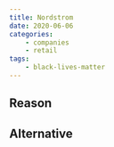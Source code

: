 ```yaml
---
title: Nordstrom
date: 2020-06-06
categories:
    - companies
    - retail
tags:
    - black-lives-matter
---
```


## Reason


## Alternative

